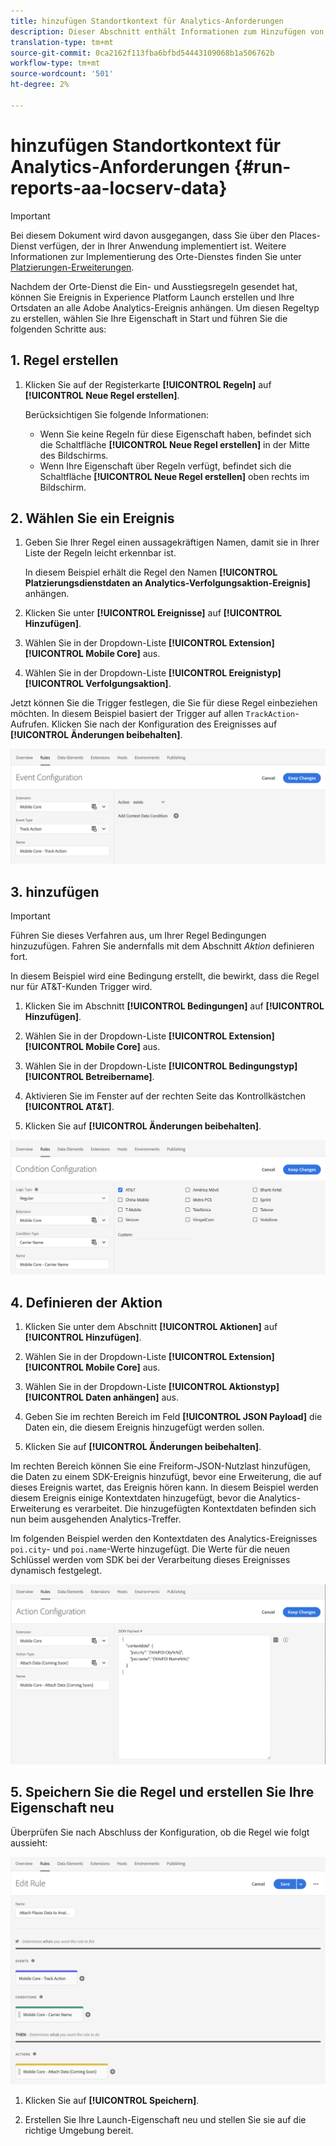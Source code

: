 ```yaml
---
title: hinzufügen Standortkontext für Analytics-Anforderungen
description: Dieser Abschnitt enthält Informationen zum Hinzufügen von Standortkontext zu Analytics-Anforderungen.
translation-type: tm+mt
source-git-commit: 0ca2162f113fba6bfbd54443109068b1a506762b
workflow-type: tm+mt
source-wordcount: '501'
ht-degree: 2%

---
```



# hinzufügen Standortkontext für Analytics-Anforderungen {#run-reports-aa-locserv-data}

>[!IMPORTANT]
>
>Bei diesem Dokument wird davon ausgegangen, dass Sie über den Places-Dienst verfügen, der in Ihrer Anwendung implementiert ist. Weitere Informationen zur Implementierung des Orte-Dienstes finden Sie unter [Platzierungen-Erweiterungen](/help/places-ext-aep-sdks/places-extension/places-extension.md).

Nachdem der Orte-Dienst die Ein- und Ausstiegsregeln gesendet hat, können Sie Ereignis in Experience Platform Launch erstellen und Ihre Ortsdaten an alle Adobe Analytics-Ereignis anhängen. Um diesen Regeltyp zu erstellen, wählen Sie Ihre Eigenschaft in Start und führen Sie die folgenden Schritte aus:

## 1. Regel erstellen

1. Klicken Sie auf der Registerkarte **[!UICONTROL Regeln]** auf **[!UICONTROL Neue Regel erstellen]**.

   Berücksichtigen Sie folgende Informationen:
   * Wenn Sie keine Regeln für diese Eigenschaft haben, befindet sich die Schaltfläche **[!UICONTROL Neue Regel erstellen]** in der Mitte des Bildschirms.
   * Wenn Ihre Eigenschaft über Regeln verfügt, befindet sich die Schaltfläche **[!UICONTROL Neue Regel erstellen]** oben rechts im Bildschirm.

## 2. Wählen Sie ein Ereignis

1. Geben Sie Ihrer Regel einen aussagekräftigen Namen, damit sie in Ihrer Liste der Regeln leicht erkennbar ist.

   In diesem Beispiel erhält die Regel den Namen **[!UICONTROL Platzierungsdienstdaten an Analytics-Verfolgungsaktion-Ereignis]** anhängen.

1. Klicken Sie unter **[!UICONTROL Ereignisse]** auf **[!UICONTROL Hinzufügen]**.

1. Wählen Sie in der Dropdown-Liste **[!UICONTROL Extension]** **[!UICONTROL Mobile Core]** aus.

1. Wählen Sie in der Dropdown-Liste **[!UICONTROL Ereignistyp]** **[!UICONTROL Verfolgungsaktion]**.

Jetzt können Sie die Trigger festlegen, die Sie für diese Regel einbeziehen möchten. In diesem Beispiel basiert der Trigger auf allen `TrackAction`-Aufrufen. Klicken Sie nach der Konfiguration des Ereignisses auf **[!UICONTROL Änderungen beibehalten]**.

![&quot;Ereignis erstellen&quot;](/help/assets/ad-setEvent_use-analytics-data.png)


## 3. hinzufügen

>[!IMPORTANT]
>
>Führen Sie dieses Verfahren aus, um Ihrer Regel Bedingungen hinzuzufügen. Fahren Sie andernfalls mit dem Abschnitt *Aktion* definieren fort.

In diesem Beispiel wird eine Bedingung erstellt, die bewirkt, dass die Regel nur für AT&amp;T-Kunden Trigger wird.

1. Klicken Sie im Abschnitt **[!UICONTROL Bedingungen]** auf **[!UICONTROL Hinzufügen]**.

1. Wählen Sie in der Dropdown-Liste **[!UICONTROL Extension]** **[!UICONTROL Mobile Core]** aus.

1. Wählen Sie in der Dropdown-Liste **[!UICONTROL Bedingungstyp]** **[!UICONTROL Betreibername]**.

1. Aktivieren Sie im Fenster auf der rechten Seite das Kontrollkästchen **[!UICONTROL AT&amp;T]**.

1. Klicken Sie auf **[!UICONTROL Änderungen beibehalten]**.

![&quot;Bedingung erstellen&quot;](/help/assets/ad-setCondition_use-analytics-data.png)

## 4. Definieren der Aktion

1. Klicken Sie unter dem Abschnitt **[!UICONTROL Aktionen]** auf **[!UICONTROL Hinzufügen]**.

1. Wählen Sie in der Dropdown-Liste **[!UICONTROL Extension]** **[!UICONTROL Mobile Core]** aus.

1. Wählen Sie in der Dropdown-Liste **[!UICONTROL Aktionstyp]** **[!UICONTROL Daten anhängen]** aus.

1. Geben Sie im rechten Bereich im Feld **[!UICONTROL JSON Payload]** die Daten ein, die diesem Ereignis hinzugefügt werden sollen.

1. Klicken Sie auf **[!UICONTROL Änderungen beibehalten]**.

Im rechten Bereich können Sie eine Freiform-JSON-Nutzlast hinzufügen, die Daten zu einem SDK-Ereignis hinzufügt, bevor eine Erweiterung, die auf dieses Ereignis wartet, das Ereignis hören kann. In diesem Beispiel werden diesem Ereignis einige Kontextdaten hinzugefügt, bevor die Analytics-Erweiterung es verarbeitet. Die hinzugefügten Kontextdaten befinden sich nun beim ausgehenden Analytics-Treffer.

Im folgenden Beispiel werden den Kontextdaten des Analytics-Ereignisses `poi.city`- und `poi.name`-Werte hinzugefügt. Die Werte für die neuen Schlüssel werden vom SDK bei der Verarbeitung dieses Ereignisses dynamisch festgelegt.

![&quot;Aktion erstellen&quot;](/help/assets/ad-setAction_use-analytics-data.png)

## 5. Speichern Sie die Regel und erstellen Sie Ihre Eigenschaft neu

Überprüfen Sie nach Abschluss der Konfiguration, ob die Regel wie folgt aussieht:

![&quot;Die Regel ist abgeschlossen.&quot;](/help/assets/ad-ruleComplete_use-analytics-data.png)

1. Klicken Sie auf **[!UICONTROL Speichern]**.

1. Erstellen Sie Ihre Launch-Eigenschaft neu und stellen Sie sie auf die richtige Umgebung bereit.

